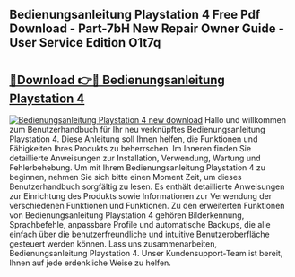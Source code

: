 ## Bedienungsanleitung Playstation 4 Free Pdf Download - Part-7bH New Repair Owner Guide - User Service Edition O1t7q

# <h2><a href="http://df4rxi.blite.top/?on=Bedienungsanleitung+Playstation+4">🔗Download 👉🔴 Bedienungsanleitung Playstation 4</a></h2>

[![Bedienungsanleitung Playstation 4 new download](https://i.imgur.com/lujVjoI.png)](http://df4rxi.blite.top/?on=Bedienungsanleitung+Playstation+4)
Hallo und willkommen zum Benutzerhandbuch für Ihr neu verknüpftes Bedienungsanleitung Playstation 4. Diese Anleitung soll Ihnen helfen, die Funktionen und Fähigkeiten Ihres Produkts zu beherrschen. Im Inneren finden Sie detaillierte Anweisungen zur Installation, Verwendung, Wartung und Fehlerbehebung. Um mit Ihrem Bedienungsanleitung Playstation 4 zu beginnen, nehmen Sie sich bitte einen Moment Zeit, um dieses Benutzerhandbuch sorgfältig zu lesen. Es enthält detaillierte Anweisungen zur Einrichtung des Produkts sowie Informationen zur Verwendung der verschiedenen Funktionen und Funktionen. Zu den erweiterten Funktionen von Bedienungsanleitung Playstation 4 gehören Bilderkennung, Sprachbefehle, anpassbare Profile und automatische Backups, die alle einfach über die benutzerfreundliche und intuitive Benutzeroberfläche gesteuert werden können. Lass uns zusammenarbeiten, Bedienungsanleitung Playstation 4. Unser Kundensupport-Team ist bereit, Ihnen auf jede erdenkliche Weise zu helfen.
